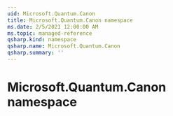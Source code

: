 ```yaml
---
uid: Microsoft.Quantum.Canon
title: Microsoft.Quantum.Canon namespace
ms.date: 2/5/2021 12:00:00 AM
ms.topic: managed-reference
qsharp.kind: namespace
qsharp.name: Microsoft.Quantum.Canon
qsharp.summary: ''
---
```


# Microsoft.Quantum.Canon namespace



